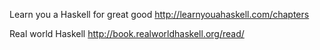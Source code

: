 Learn you a Haskell for great good http://learnyouahaskell.com/chapters

Real world Haskell http://book.realworldhaskell.org/read/
